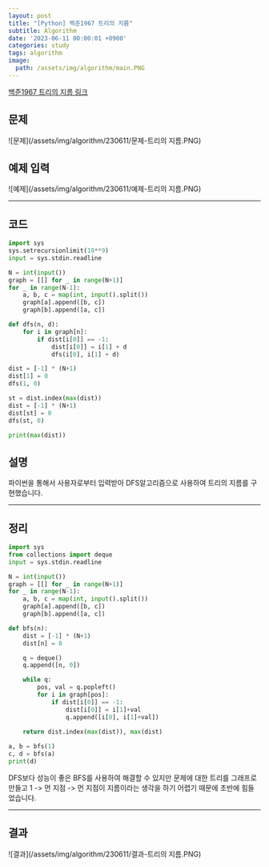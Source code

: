 ```yaml
---
layout: post
title: "[Python] 백준1967 트리의 지름"
subtitle: Algorithm
date: '2023-06-11 00:00:01 +0900'
categories: study
tags: algorithm
image:
  path: /assets/img/algorithm/main.PNG
---
```


[백준1967 트리의 지름 링크](https://www.acmicpc.net/problem/1967)

<!--more-->

## 문제
![문제](/assets/img/algorithm/230611/문제-트리의 지름.PNG)

## 예제 입력
![예제](/assets/img/algorithm/230611/예제-트리의 지름.PNG)

---

## 코드
```Python
import sys
sys.setrecursionlimit(10**9)
input = sys.stdin.readline

N = int(input())
graph = [[] for _ in range(N+1)]
for _ in range(N-1):
    a, b, c = map(int, input().split())
    graph[a].append([b, c])
    graph[b].append([a, c])

def dfs(n, d):
    for i in graph[n]:
        if dist[i[0]] == -1:
            dist[i[0]] = i[1] + d
            dfs(i[0], i[1] + d)

dist = [-1] * (N+1)
dist[1] = 0
dfs(1, 0)

st = dist.index(max(dist))
dist = [-1] * (N+1)
dist[st] = 0
dfs(st, 0)

print(max(dist))
```
## 설명
파이썬을 통해서 사용자로부터 입력받아 DFS알고리즘으로 사용하여 트리의 지름를 구현했습니다. <br>

---

## 정리
```Python
import sys
from collections import deque
input = sys.stdin.readline

N = int(input())
graph = [[] for _ in range(N+1)]
for _ in range(N-1):
    a, b, c = map(int, input().split())
    graph[a].append([b, c])
    graph[b].append([a, c])

def bfs(n):
    dist = [-1] * (N+1)
    dist[n] = 0

    q = deque()
    q.append([n, 0])

    while q:
        pos, val = q.popleft()
        for i in graph[pos]:
            if dist[i[0]] == -1:
                dist[i[0]] = i[1]+val
                q.append([i[0], i[1]+val])

    return dist.index(max(dist)), max(dist)
    
a, b = bfs(1)
c, d = bfs(a)
print(d) 
```
DFS보다 성능이 좋은 BFS를 사용하여 해결할 수 있지만 문제에 대한 트리를 그래프로 만들고 1 -> 먼 지점 -> 먼 지점이 지름이라는 생각을 하기 어렵기 때문에 초반에 힘들었습니다.<br>

---

## 결과
![결과](/assets/img/algorithm/230611/결과-트리의 지름.PNG)